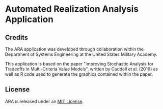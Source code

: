 # Automated Realization Analysis Application

## Credits
The ARA application was developed through collaboration within the Department of Systems Engineering at the United States Military Academy.

This application is based on the paper "Improving Stochastic Analysis for Tradeoffs in Multi-Criteria Value Models", written by Caddell et al. (2019) as well as R code used to generate the graphics contained within the paper.

## License
ARA is released under an [MIT License](https://opensource.org/licenses/MIT).
